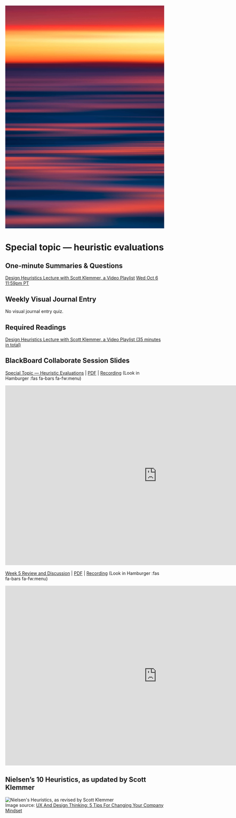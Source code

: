 ![Abstract Image](assets/images/dave-hoefler-vl2uAIdBWJ8-unsplash.jpg ':class=banner-image')

# Special topic — heuristic evaluations

## One-minute Summaries & Questions
[Design Heuristics Lecture with Scott Klemmer, a Video Playlist](https://canvas.sfu.ca/courses/64326/assignments/662757) <span class='badge'> [Wed Oct 6 11:59pm PT](https://www.timeanddate.com/worldclock/fixedtime.html?msg=One-minute+Summaries+for+Week+5+Due+Date&iso=20211006T235900&p1=256)</span>  

## Weekly Visual Journal Entry
No visual journal entry quiz.  

## Required Readings  
[Design Heuristics Lecture with Scott Klemmer, a Video Playlist (35 minutes in total)](https://www.youtube.com/playlist?list=PLVtu1bDQijari7LfHOoSTdcpbWIkwZWIA)  

## BlackBoard Collaborate Session Slides
[Special Topic — Heuristic Evaluations](https://docs.google.com/presentation/d/e/2PACX-1vR_wbgLvW4eRuGwI1V9EmIOXQ19rO-ZDMxSMzJvEafk_bM2hczOn9wO66rAzDy6eCf7-X9iYrQpgwXd/pub?start=false&loop=false&delayms=3000) | [PDF](https://canvas.sfu.ca/courses/64326/files/folder/Downloads/Slides%20PDFs/Mini-Lectures%20and%20Activities/Week-05) | [Recording](https://canvas.sfu.ca/courses/64326/external_tools/3544) (Look in Hamburger :fas fa-bars fa-fw:menu)  

<div class="video-container-16by9"><iframe src="https://docs.google.com/presentation/d/e/2PACX-1vR_wbgLvW4eRuGwI1V9EmIOXQ19rO-ZDMxSMzJvEafk_bM2hczOn9wO66rAzDy6eCf7-X9iYrQpgwXd/embed?start=false&loop=false&delayms=3000" frameborder="0" width="960" height="569" allowfullscreen="true" mozallowfullscreen="true" webkitallowfullscreen="true"></iframe></div>

[Week 5 Review and Discussion](https://docs.google.com/presentation/d/e/2PACX-1vRK7kZ6MTdZX2CBGjV95n_xMlB_FJ7PChhHVvh2tvnzo9WRrkdambOPuVuWhG3RrbNTupOR9E5jD4ad/pub?start=false&loop=false&delayms=3000) | [PDF](https://canvas.sfu.ca/courses/64326/files/folder/Downloads/Slides%20PDFs/Review%20and%20Discussion/Week-05) | [Recording](https://canvas.sfu.ca/courses/64326/external_tools/3544) (Look in Hamburger :fas fa-bars fa-fw:menu)

<div class="video-container-16by9"><iframe src="https://docs.google.com/presentation/d/e/2PACX-1vRK7kZ6MTdZX2CBGjV95n_xMlB_FJ7PChhHVvh2tvnzo9WRrkdambOPuVuWhG3RrbNTupOR9E5jD4ad/embed?start=false&loop=false&delayms=3000" frameborder="0" width="960" height="569" allowfullscreen="true" mozallowfullscreen="true" webkitallowfullscreen="true"></iframe></div>

## Nielsen’s 10 Heuristics, as updated by Scott Klemmer
![Nielsen's Heuristics, as revised by Scott Klemmer](https://images.squarespace-cdn.com/content/v1/546aeb13e4b06c7939161700/1496978769820-M1463IA9HEPB2VGXST1J/ke17ZwdGBToddI8pDm48kFl28Fv_rBK6U19lUwXhUe5Zw-zPPgdn4jUwVcJE1ZvWQUxwkmyExglNqGp0IvTJZUJFbgE-7XRK3dMEBRBhUpxa0tF9mSBjJriQQo24NOBjwQexw4zSBSEILIX37zXwGQYoF0k1-7C-e0ggxJBzRnU/image-asset.jpeg?format=700w)  
Image source: [UX And Design Thinking: 5 Tips For Changing Your Company Mindset](https://www.dreamerux.com/articles/yn7fwsfl6r76n8f88msdgchsa6mny5)
